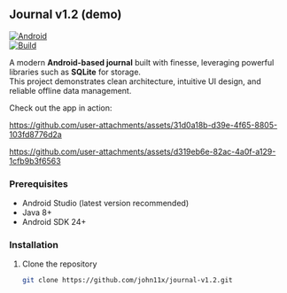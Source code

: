 ## Journal v1.2 (demo) 

[![Android](https://img.shields.io/badge/Platform-Android-green?logo=android)](https://developer.android.com/)  
[![Build](https://img.shields.io/badge/Build-Gradle-success?logo=gradle)](https://gradle.org/)  

A modern **Android-based journal** built with finesse, leveraging powerful libraries such as **SQLite** for storage.  
This project demonstrates clean architecture, intuitive UI design, and reliable offline data management.  

Check out the app in action:  

https://github.com/user-attachments/assets/31d0a18b-d39e-4f65-8805-103fd8776d2a  

https://github.com/user-attachments/assets/d319eb6e-82ac-4a0f-a129-1cfb9b3f6563  


### Prerequisites
- Android Studio (latest version recommended)  
- Java 8+  
- Android SDK 24+  

### Installation
1. Clone the repository  
   ```bash
   git clone https://github.com/john11x/journal-v1.2.git
